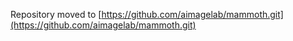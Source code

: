 Repository moved to [https://github.com/aimagelab/mammoth.git](https://github.com/aimagelab/mammoth.git)
